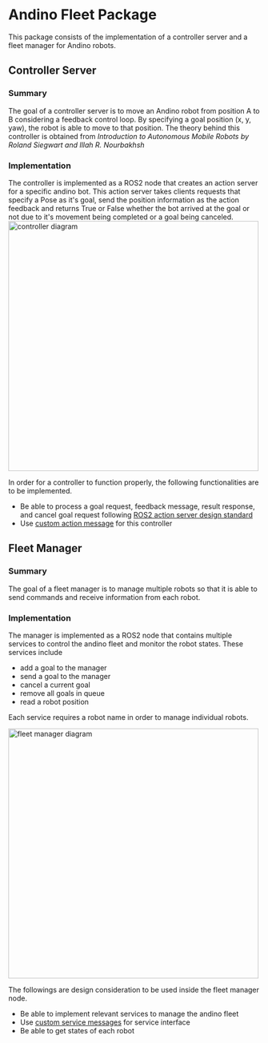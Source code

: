 # Andino Fleet Package
This package consists of the implementation of a controller server and a fleet manager for Andino robots.

## Controller Server
### Summary

The goal of a controller server is to move an Andino robot from position A to B considering a feedback control loop. By specifying a goal position (x, y, yaw), the robot is able to move to that position. The theory behind this controller is obtained from *Introduction to Autonomous Mobile Robots by Roland Siegwart and Illah R. Nourbakhsh* 

### Implementation
The controller is implemented as a ROS2 node that creates an action server for a specific andino bot. This action server takes clients requests that specify a Pose as it's goal, send the position information as the action feedback and returns True or False whether the bot arrived at the goal or not due to it's movement being completed or a goal being canceled.
<img src="https://github.com/ekumenlabs/andino_fleet_open_rmf/blob/readme-writing/docs/controller_server_diagram.png" alt="controller diagram" title="controller diagram" width="500">

In order for a controller to function properly, the following functionalities are to be implemented.

- Be able to process a goal request, feedback message, result response, and cancel goal request following [ROS2 action server design standard](https://design.ros2.org/articles/actions.html)
- Use [custom action message](https://github.com/ekumenlabs/andino_fleet_open_rmf/tree/readme-writing/controller_action_msg/action) for this controller


## Fleet Manager
### Summary

The goal of a fleet manager is to manage multiple robots so that it is able to send commands and receive information from each robot. 

### Implementation
The manager is implemented as a ROS2 node that contains multiple services to control the andino fleet and monitor the robot states. These services include
- add a goal to the manager
- send a goal to the manager
- cancel a current goal
- remove all goals in queue
- read a robot position

Each service requires a robot name in order to manage individual robots.

<img src="https://github.com/ekumenlabs/andino_fleet_open_rmf/blob/readme-writing/docs/fleet_manager_diagram.png" alt="fleet manager diagram" title="fleet manager diagram" width="500">

The followings are design consideration to be used inside the fleet manager node.

- Be able to implement relevant services to manage the andino fleet
- Use [custom service messages]([/home/ubuntu/andino_fleet_open_rmf/src/andino_fleet_open_rmf/fleet_msg/srv](https://github.com/ekumenlabs/andino_fleet_open_rmf/tree/readme-writing/fleet_msg/srv)) for service interface
- Be able to get states of each robot
